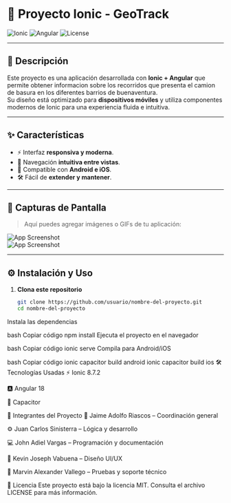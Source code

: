 # 📱 Proyecto Ionic - GeoTrack

![Ionic](https://img.shields.io/badge/Ionic-8.7.2-blue?logo=ionic) 
![Angular](https://img.shields.io/badge/Angular-18-red?logo=angular) 
![License](https://img.shields.io/badge/license-MIT-green)

---

## 🚀 Descripción

Este proyecto es una aplicación desarrollada con **Ionic + Angular** que permite obtener informacion sobre los recorridos que presenta el camion de basura en los diferentes barrios de buenaventura.  
Su diseño está optimizado para **dispositivos móviles** y utiliza componentes modernos de Ionic para una experiencia fluida e intuitiva.  

---

## ✨ Características

- ⚡ Interfaz **responsiva y moderna**.  
- 📲 Navegación **intuitiva entre vistas**.  
- 🤝 Compatible con **Android e iOS**.  
- 🛠️ Fácil de **extender y mantener**.  

---

## 📸 Capturas de Pantalla

> Aquí puedes agregar imágenes o GIFs de tu aplicación:

![App Screenshot](./screenshots/demo1.png)  
![App Screenshot](./screenshots/demo2.png)  

---

## ⚙️ Instalación y Uso

1. **Clona este repositorio**  
   ```bash
   git clone https://github.com/usuario/nombre-del-proyecto.git
   cd nombre-del-proyecto
Instala las dependencias

bash
Copiar código
npm install
Ejecuta el proyecto en el navegador

bash
Copiar código
ionic serve
Compila para Android/iOS

bash
Copiar código
ionic capacitor build android
ionic capacitor build ios
🛠️ Tecnologías Usadas
⚡ Ionic 8.7.2

🅰️ Angular 18

🔌 Capacitor


👥 Integrantes del Proyecto
🎯 Jaime Adolfo Riascos – Coordinación general

⚙️ Juan Carlos Sinisterra – Lógica y desarrollo

💻 John Adiel Vargas – Programación y documentación

🎨 Kevin Joseph Vabuena – Diseño UI/UX

🧪 Marvin Alexander Vallego – Pruebas y soporte técnico

📄 Licencia
Este proyecto está bajo la licencia MIT.
Consulta el archivo LICENSE para más información.
